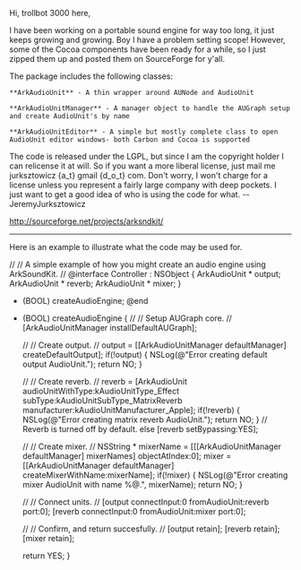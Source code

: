 
Hi, trollbot 3000 here,

I have been working on a portable sound engine for way too long, it just keeps growing and growing. Boy I have a problem setting scope! However, some of the Cocoa components have been ready for a while, so I just zipped them up and posted them on SourceForge for y'all.

The package includes the following classes:

    **ArkAudioUnit** - A thin wrapper around AUNode and AudioUnit

    **ArkAudioUnitManager** - A manager object to handle the AUGraph setup and create AudioUnit's by name

    **ArkAudioUnitEditor** - A simple but mostly complete class to open AudioUnit editor windows- both Carbon and Cocoa is supported

The code is released under the LGPL, but since I am the copyright holder I can relicense it at will. So if you want a more liberal license, just mail me jurksztowicz {a_t} gmail {d_o_t} com. Don't worry, I won't charge for a license unless you represent a fairly large company with deep pockets. I just want to get a good idea of who is using the code for what.
--JeremyJurksztowicz

http://sourceforge.net/projects/arksndkit/

----

Here is an example to illustrate what the code may be used for.

    
 //
 // A simple example of how you might create an audio engine using ArkSoundKit.
 //
 @interface Controller : NSObject
 {
 	ArkAudioUnit * output;
 	ArkAudioUnit * reverb;
 	ArkAudioUnit * mixer;
 }
 - (BOOL) createAudioEngine;
 @end
 
 - (BOOL) createAudioEngine
 {
 	//
 	// Setup AUGraph core.
 	//
 	[ArkAudioUnitManager installDefaultAUGraph];
 		
 	//
 	// Create output.
 	//
 	output = [[ArkAudioUnitManager defaultManager] createDefaultOutput];
 	if(!output)
 	{
 		NSLog(@"Error creating default output AudioUnit.");
 		return NO;
 	}
 		
 	//
 	// Create reverb.
 	//
 	reverb = [ArkAudioUnit audioUnitWithType:kAudioUnitType_Effect
 		subType:kAudioUnitSubType_MatrixReverb
 		manufacturer:kAudioUnitManufacturer_Apple];
 	if(!reverb)
 	{
 		NSLog(@"Error creating matrix reverb AudioUnit.");
 		return NO;
 	}
 	// Reverb is turned off by default.
 	else [reverb setBypassing:YES];
 	
 	//
 	// Create mixer.
 	//
 	NSString * mixerName = [[[ArkAudioUnitManager defaultManager] mixerNames] objectAtIndex:0];
 	mixer = [[ArkAudioUnitManager defaultManager] createMixerWithName:mixerName];
 	if(!mixer)
 	{
 		NSLog(@"Error creating mixer AudioUnit with name %@.", mixerName);
 		return NO;
 	}
 	
 	//
 	// Connect units.
 	//
 	[output connectInput:0 fromAudioUnit:reverb port:0];
 	[reverb connectInput:0 fromAudioUnit:mixer port:0];
 	
 	//
 	// Confirm, and return succesfully.
 	//
 	[output retain];
 	[reverb retain];
 	[mixer retain];
 	
 	return YES;
 }
